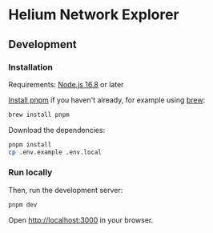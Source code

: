 # Helium Network Explorer

## Development

### Installation

Requirements: [Node.js 16.8](https://nodejs.org/) or later

[Install pnpm](https://pnpm.io/installation) if you haven't already, for example using [brew](https://brew.sh/):

```bash
brew install pnpm
```

Download the dependencies:

```bash
pnpm install
cp .env.example .env.local
```

### Run locally

Then, run the development server:

```bash
pnpm dev
```

Open [http://localhost:3000](http://localhost:3000) in your browser.
